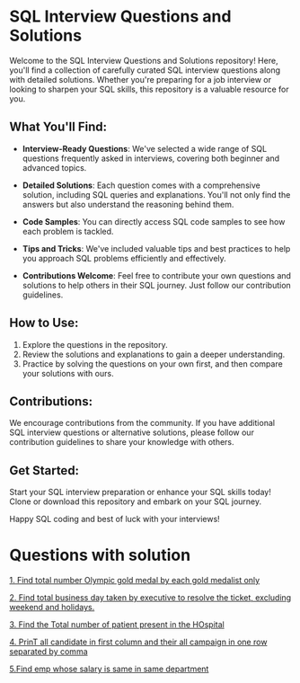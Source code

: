 # SQL Interview Questions and Solutions

Welcome to the SQL Interview Questions and Solutions repository! Here, you'll find a collection of carefully curated SQL interview questions along with detailed solutions. Whether you're preparing for a job interview or looking to sharpen your SQL skills, this repository is a valuable resource for you.

## What You'll Find:
- **Interview-Ready Questions**: We've selected a wide range of SQL questions frequently asked in interviews, covering both beginner and advanced topics.

- **Detailed Solutions**: Each question comes with a comprehensive solution, including SQL queries and explanations. You'll not only find the answers but also understand the reasoning behind them.

- **Code Samples**: You can directly access SQL code samples to see how each problem is tackled.

- **Tips and Tricks**: We've included valuable tips and best practices to help you approach SQL problems efficiently and effectively.

- **Contributions Welcome**: Feel free to contribute your own questions and solutions to help others in their SQL journey. Just follow our contribution guidelines.

## How to Use:
1. Explore the questions in the repository.
2. Review the solutions and explanations to gain a deeper understanding.
3. Practice by solving the questions on your own first, and then compare your solutions with ours.

## Contributions:
We encourage contributions from the community. If you have additional SQL interview questions or alternative solutions, please follow our contribution guidelines to share your knowledge with others.

## Get Started:
Start your SQL interview preparation or enhance your SQL skills today! Clone or download this repository and embark on your SQL journey.

Happy SQL coding and best of luck with your interviews!

# Questions with solution
[1. Find total number Olympic gold medal by each gold medalist only](https://github.com/durgeshanalyst/SQL-Interview-Preparation/blob/main/Olympic_medal)

[2. Find total business day taken by executive to resolve the ticket, excluding weekend and holidays.](https://github.com/durgeshanalyst/SQL-Interview-Preparation/tree/main/Business_days)

[3. Find the Total number of patient present in the HOspital](https://github.com/durgeshanalyst/SQL-Interview-Preparation/tree/main/Patient_in_Hospital)

[4. PrinT all candidate in first column and their all campaign in one row separated by comma](https://github.com/durgeshanalyst/SQL-Interview-Preparation/tree/main/Multiple_Row_in_One_row)

[5.Find emp whose salary is same in same department](https://github.com/durgeshanalyst/SQL-Interview-Preparation/tree/main/Find_emp_whose_salary_is_same_in_same_department)